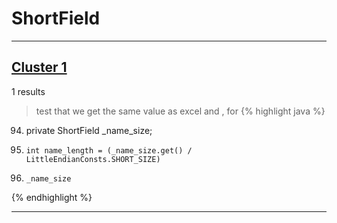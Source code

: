 # ShortField

***

## [Cluster 1](./1)
1 results
> test that we get the same value as excel and , for 
{% highlight java %}
94. private ShortField          _name_size;
179.     int name_length = (_name_size.get() / LittleEndianConsts.SHORT_SIZE)
330.     _name_size
{% endhighlight %}

***

